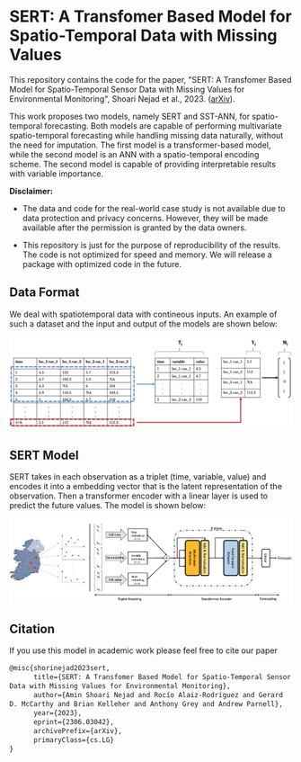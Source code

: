 # SERT: A Transfomer Based Model for Spatio-Temporal Data with Missing Values

This repository contains the code for the paper, "SERT: A Transfomer Based Model for Spatio-Temporal Sensor Data with Missing Values for Environmental Monitoring", Shoari Nejad et al., 2023. ([arXiv](http://arxiv.org/abs/2306.03042)).


This work proposes two models, namely SERT and SST-ANN, for spatio-temporal forecasting. Both models are capable of performing multivariate spatio-temporal forecasting while handling missing data naturally, without the need for imputation. The first model is a transformer-based model, while the second model is an ANN with a spatio-temporal encoding scheme. The second model is capable of providing interpretable results with variable importance.

**Disclaimer:** 
- The data and code for the real-world case study is not available due to data protection and privacy concerns. However, they will be made available after the permission is granted by the data owners.  

- This repository is just for the purpose of reproducibility of the results. The code is not optimized for speed and memory. We will release a package with optimized code in the future.

## Data Format

We deal with spatiotemporal data with contineous inputs. An example of such a dataset and the input and output of the models are shown below: 

![](readme_media/data.png)


## SERT Model
SERT takes in each observation as a triplet (time, variable, value) and encodes it into a embedding vector that is the latent representation of the observation. Then a transformer encoder with a linear layer is used to predict the future values. The model is shown below:

![](readme_media/sert.png)


## Citation
If you use this model in academic work please feel free to cite our paper

```
@misc{shorinejad2023sert,
      title={SERT: A Transfomer Based Model for Spatio-Temporal Sensor Data with Missing Values for Environmental Monitoring}, 
      author={Amin Shoari Nejad and Rocío Alaiz-Rodríguez and Gerard D. McCarthy and Brian Kelleher and Anthony Grey and Andrew Parnell},
      year={2023},
      eprint={2306.03042},
      archivePrefix={arXiv},
      primaryClass={cs.LG}
}
```
